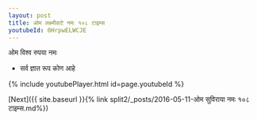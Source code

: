 ```yaml
---
layout: post
title: ओम लक्ष्मीवाटे नमः १०८ टाइम्स
youtubeId: 0HrpwELWCJE
---
```

 
 
 ओम विश्व रुपया नमः  
 
 -  सर्व ज्ञात रूप कोण आहे 
 
  
 
  
 
 
 
 
 
 


{% include youtubePlayer.html id=page.youtubeId %}
 
[Next]({{ site.baseurl }}{% link  split2/_posts/2016-05-11-ओम सुविराया नमः १०८ टाइम्स.md%})
 

